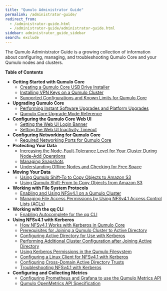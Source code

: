 ```yaml
---
title: "Qumulo Administrator Guide"
permalink: /administrator-guide/
redirect_from:
  - /administrator-guide.html
  - /administrator-guide/administrator-guide.html
sidebar: administrator_guide_sidebar
search: exclude
---
```


The Qumulo Administrator Guide is a growing collection of information about configuring, managing, and troubleshooting Qumulo Core and your Qumulo nodes and clusters.

**Table of Contents**
* **Getting Started with Qumulo Core**
  * [Creating a Qumulo Core USB Drive Installer](qumulo-core/creating-usb-drive-installer.md)
  * [Installing VPN Keys on a Qumulo Cluster](qumulo-core/installing-vpn-keys-on-cluster.md)
  * [Supported Configurations and Known Limits for Qumulo Core](qumulo-core/supported-configurations-known-limits.md)
* **Upgrading Qumulo Core**
  * [Performing Instant Software Upgrades and Platform Upgrades](upgrades/instant-software-platform.md)
  * [Qumulo Core Upgrade Mode Reference](upgrades/mode-reference.md)
* **Configuring the Qumulo Core Web UI**
  * [Setting the Web UI Login Banner](qumulo-core/web-ui-login-banner.html)
  * [Setting the Web UI Inactivity Timeout](qumulo-core/web-ui-inactivity-timeout.md)
* **Configuring Networking for Qumulo Core**
  * [Required Networking Ports for Qumulo Core](qumulo-core/required-networking-ports.md)
* **Protecting Your Data**
  * [Increasing the Node-Fault-Tolerance Level for Your Cluster During Node-Add Operations](qumulo-core/node-fault-tolerance-level.md)
  * [Managing Snapshots](qumulo-core/managing-snapshots.md)
  * [Understanding Offline Nodes and Checking for Free Space](qumulo-core/understanding-offline-nodes.md)
* **Moving Your Data**
  * [Using Qumulo Shift-To to Copy Objects to Amazon S3](qumulo-core/shift-to-s3.md)
  * [Using Qumulo Shift-From to Copy Objects from Amazon S3](qumulo-core/shift-from-s3.md)
* **Working with File System Protocols**
  * [Enabling and Using NFSv4.1 on a Qumulo Cluster](protocols/nfsv4.1-enabling-using.md)
  * [Managing File Access Permissions by Using NFSv4.1 Access Control Lists (ACLs)](protocols/nfsv4.1-acls.md)
* **Working with the qq CLI**
  * [Enabling Autocomplete for the qq CLI](qq-cli/enabling-autocomplete.md)
* **Using NFSv4.1 with Kerberos**
  * [How NFSv4.1 Works with Kerberos in Qumulo Core](kerberos/kerberos.md)
  * [Prerequisites for Joining a Qumulo Cluster to Active Directory](kerberos/kerberos-prerequisites-joining-cluster-active-directory.md)
  * [Configuring Active Directory for Use with Kerberos](kerberos/kerberos-configuring-active-directory.md)
  * [Performing Additional Cluster Configuration after Joining Active Directory](kerberos/kerberos-additional-cluster-configuration.md)
  * [Using Kerberos Permissions in the Qumulo Filesystem](kerberos/kerberos-qumulo-permissions.md)
  * [Configuring a Linux Client for NFSv4.1 with Kerberos](kerberos/kerberos-configuring-linux-client.md)
  * [Configuring Cross-Domain Active Directory Trusts](kerberos/kerberos-configuring-cross-domain-active-directory-trusts.md)
  * [Troubleshooting NFSv4.1 with Kerberos](kerberos/kerberos-troubleshooting.md)
* **Configuring and Collecting Metrics**
  * [Configuring Prometheus and Grafana to use the Qumulo Metrics API](qumulo-core/configuring-prometheus-grafana-metrics-api.md)
  * [Qumulo OpenMetrics API Specification](qumulo-core/openmetrics-api-specification.md)
